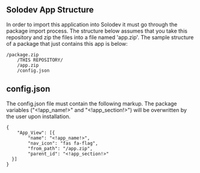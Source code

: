 ## Solodev App Structure
In order to import this application into Solodev it must go through the package import process. The structure below assumes that you take this repository and zip the files into a file named 'app.zip'. The sample structure of a package that just contains this app is below:

```
/package.zip
	/THIS REPOSITORY/	
	/app.zip
	/config.json
```
        
## config.json
The config.json file must contain the following markup. The package variables ("<!app_name!>" and "<!app_section!>") will be overwritten by the user upon installation.

```
{
	"App_View": [{
		"name": "<!app_name!>",
		"nav_icon": "fas fa-flag",
		"from_path": "/app.zip",
		"parent_id": "<!app_section!>"
  }]
}
```